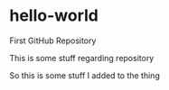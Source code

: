 hello-world
===========

First GitHub Repository

This is some stuff regarding repository


So this is some stuff I added to the thing
